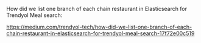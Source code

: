 How did we list one branch of each chain restaurant in Elasticsearch for Trendyol Meal search:

https://medium.com/trendyol-tech/how-did-we-list-one-branch-of-each-chain-restaurant-in-elasticsearch-for-trendyol-meal-search-17f72e00c519
